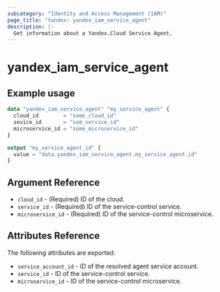 ```yaml
---
subcategory: "Identity and Access Management (IAM)"
page_title: "Yandex: yandex_iam_service_agent"
description: |-
  Get information about a Yandex.Cloud Service Agent.
---
```



# yandex_iam_service_agent



## Example usage


```terraform
data "yandex_iam_service_agent" "my_service_agent" {
  cloud_id        = "some_cloud_id"
  sevice_id       = "som_service_id"
  microservice_id = "some_microservice_id"
}

output "my_service_agent_id" {
  value = "data.yandex_iam_service_agent.my_service_agent.id"
}
```

## Argument Reference

* `cloud_id` - (Required) ID of the cloud.
* `service_id` - (Required) ID of the service-control service.
* `microservice_id` - (Required) ID of the service-control microservice.

## Attributes Reference

The following attributes are exported:

* `service_account_id` - ID of the resolved agent service account.
* `service_id` - ID of the service-control service.
* `microservice_id` - ID of the service-control microservice.
